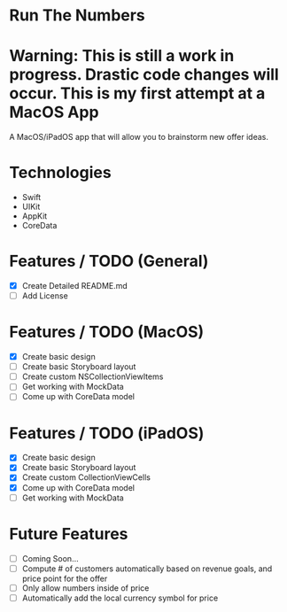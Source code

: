 # Run The Numbers

# Warning: This is still a work in progress. Drastic code changes will occur. This is my first attempt at a MacOS App

A MacOS/iPadOS app that will allow you to brainstorm new offer ideas. 

# Technologies

* Swift
* UIKit
* AppKit
* CoreData

# Features / TODO (General)

- [X] Create Detailed README.md
- [ ] Add License

# Features / TODO (MacOS)

- [X] Create basic design
- [ ] Create basic Storyboard layout
- [ ] Create custom NSCollectionViewItems
- [ ] Get working with MockData
- [ ] Come up with CoreData model

# Features / TODO (iPadOS)

- [X] Create basic design
- [X] Create basic Storyboard layout
- [X] Create custom CollectionViewCells
- [X] Come up with CoreData model
- [ ] Get working with MockData

# Future Features

- [ ] Coming Soon...
- [ ] Compute # of customers automatically based on revenue goals, and price point for the offer
- [ ] Only allow numbers inside of price
- [ ] Automatically add the local currency symbol for price